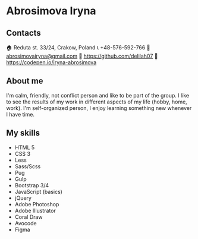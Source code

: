 # Abrosimova Iryna

## Contacts

:house: Reduta st. 33/24, Crakow, Poland
:telephone_receiver:   +48-576-592-766
:email: abrosimovairyna@gmail.com
:link: https://github.com/delilah07
:link: https://codepen.io/iryna-abrosimova

## About me

I'm calm, friendly, not conflict person  and like to be part of the group.
I like to see the results of my work in different aspects of my life (hobby, home, work).
I'm self-organized person, I enjoy learning something new whenever I have time.

## My skills

- HTML 5
- CSS 3
- Less
- Sass/Scss
- Pug
- Gulp
- Bootstrap 3/4
- JavaScript (basics)
- jQuery
- Adobe Photoshop
- Adobe Illustrator
- Coral Draw
- Avocode
- Figma
